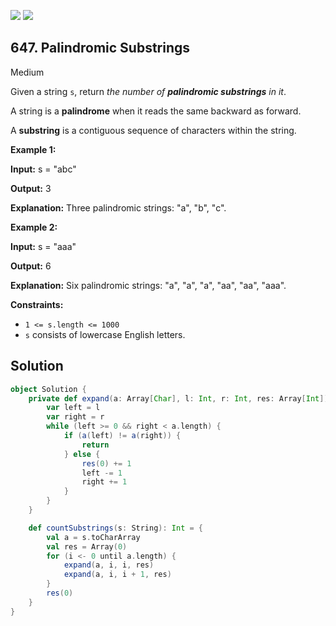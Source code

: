 [![](https://img.shields.io/github/stars/LeetCode-in-Scala/LeetCode-in-Scala?label=Stars&style=flat-square)](https://github.com/LeetCode-in-Scala/LeetCode-in-Scala)
[![](https://img.shields.io/github/forks/LeetCode-in-Scala/LeetCode-in-Scala?label=Fork%20me%20on%20GitHub%20&style=flat-square)](https://github.com/LeetCode-in-Scala/LeetCode-in-Scala/fork)

## 647\. Palindromic Substrings

Medium

Given a string `s`, return _the number of **palindromic substrings** in it_.

A string is a **palindrome** when it reads the same backward as forward.

A **substring** is a contiguous sequence of characters within the string.

**Example 1:**

**Input:** s = "abc"

**Output:** 3

**Explanation:** Three palindromic strings: "a", "b", "c". 

**Example 2:**

**Input:** s = "aaa"

**Output:** 6

**Explanation:** Six palindromic strings: "a", "a", "a", "aa", "aa", "aaa". 

**Constraints:**

*   `1 <= s.length <= 1000`
*   `s` consists of lowercase English letters.

## Solution

```scala
object Solution {
    private def expand(a: Array[Char], l: Int, r: Int, res: Array[Int]): Unit = {
        var left = l
        var right = r
        while (left >= 0 && right < a.length) {
            if (a(left) != a(right)) {
                return
            } else {
                res(0) += 1
                left -= 1
                right += 1
            }
        }
    }

    def countSubstrings(s: String): Int = {
        val a = s.toCharArray
        val res = Array(0)
        for (i <- 0 until a.length) {
            expand(a, i, i, res)
            expand(a, i, i + 1, res)
        }
        res(0)
    }
}
```